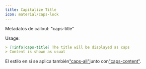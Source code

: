 ```yaml
---
title: Capitalize Title
icon: material/caps-lock
---
```


Metadatos de callout: "caps-title"

Usage:
```md
> [!info|caps-title] The title will be displayed as caps
> Content is shown as usual
```

El estilo en sí se aplica también["caps-all"](。/combined-styling/page-16.md)junto con["caps-content"](。/content-styling/page-6.md).
